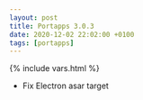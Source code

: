 ```yaml
---
layout: post
title: Portapps 3.0.3
date: 2020-12-02 22:02:00 +0100
tags: [portapps]
---
```

{% include vars.html %}

* Fix Electron asar target
